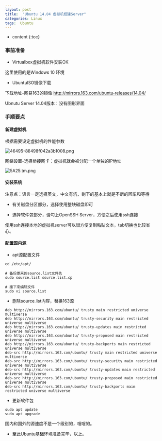 ```yaml
---
layout: post
title:  "Ubuntu 14.04 虚拟机搭建Server"
categories: Linux
tags:  Ubuntu
---
```


* content
{:toc}





### 事前准备

- Virtualbox虚拟机软件安装OK

这里使用的是Windows 10 环境

- UbuntuISO镜像下载

下载地址-网易163的镜像
http://mirrors.163.com/ubuntu-releases/14.04/

Ubnutu Server 14.04版本：没有图形界面

### 手顺要点

#### 新建虚拟机
根据需要设定虚拟机的性能参数

![46495-88498f042a3b1008.png](https://ooo.0o0.ooo/2016/10/09/57fa0324b19e6.png)

网络设置-选择桥接网卡：虚拟机就会被分配一个单独的IP地址

![5A25.tm.png](https://ooo.0o0.ooo/2016/10/09/57fa03a5b39c2.png)

#### 安装系统

注意点：语言一定选择英文，中文有坑，剩下的基本上就是不断的回车和等待

- 有关磁盘分区部分，选择使用整块磁盘即可

- 选择软件包部分，请勾上OpenSSH Server，方便之后使用ssh连接

使用ssh连接本地的虚拟机server可以很方便复制粘贴文本，tab切换也比较省心。

#### 配置国内源

- apt源配置文件

```
cd /etc/apt/

# 备份原来的source.list文件先
sudo source.list source.list.cp

# 接下来编辑文件
sudo vi source.list
```

- 删除source.list内容，替换163源

```
deb http://mirrors.163.com/ubuntu/ trusty main restricted universe multiverse
deb http://mirrors.163.com/ubuntu/ trusty-security main restricted universe multiverse
deb http://mirrors.163.com/ubuntu/ trusty-updates main restricted universe multiverse
deb http://mirrors.163.com/ubuntu/ trusty-proposed main restricted universe multiverse
deb http://mirrors.163.com/ubuntu/ trusty-backports main restricted universe multiverse
deb-src http://mirrors.163.com/ubuntu/ trusty main restricted universe multiverse
deb-src http://mirrors.163.com/ubuntu/ trusty-security main restricted universe multiverse
deb-src http://mirrors.163.com/ubuntu/ trusty-updates main restricted universe multiverse
deb-src http://mirrors.163.com/ubuntu/ trusty-proposed main restricted universe multiverse
deb-src http://mirrors.163.com/ubuntu/ trusty-backports main restricted universe multiverse
```

- 更新软件包

```
sudo apt update
sudo apt upgrade
```

国内和国外的源速度不是一个级别的，嗖嗖的。

- 至此Ubuntu基础环境准备完毕，以上。

